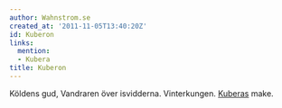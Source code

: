 ```yaml
---
author: Wahnstrom.se
created_at: '2011-11-05T13:40:20Z'
id: Kuberon
links:
  mention:
  - Kubera
title: Kuberon
---
```


Köldens gud, Vandraren över isvidderna. Vinterkungen. [Kuberas] make.

  [Kuberas]: Kubera